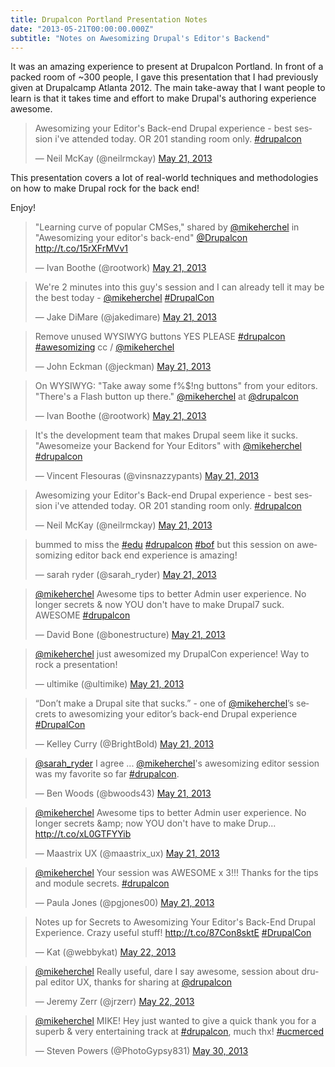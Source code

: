 ```yaml
---
title: Drupalcon Portland Presentation Notes
date: "2013-05-21T00:00:00.000Z"
subtitle: "Notes on Awesomizing Drupal's Editor's Backend"
---
```


It was an amazing experience to present at Drupalcon Portland. In front of a packed room of ~300 people, I gave this presentation that I had previously given at Drupalcamp Atlanta 2012. The main take-away that I want people to learn is that it takes time and effort to make Drupal's authoring experience awesome.

<blockquote class="twitter-tweet" data-lang="en"><p lang="en" dir="ltr">Awesomizing your Editor&#39;s Back-end Drupal experience - best session i&#39;ve attended today. OR 201 standing room only. <a href="https://twitter.com/hashtag/drupalcon?src=hash&amp;ref_src=twsrc%5Etfw">#drupalcon</a></p>&mdash; Neil McKay (@neilrmckay) <a href="https://twitter.com/neilrmckay/status/336971141237329920?ref_src=twsrc%5Etfw">May 21, 2013</a></blockquote>


This presentation covers a lot of real-world techniques and methodologies on how to make Drupal rock for the back end!

Enjoy!

<blockquote class="twitter-tweet" data-lang="en"><p lang="en" dir="ltr">&quot;Learning curve of popular CMSes,&quot; shared by <a href="https://twitter.com/mikeherchel?ref_src=twsrc%5Etfw">@mikeherchel</a> in &quot;Awesomizing your editor&#39;s back-end&quot; <a href="https://twitter.com/drupalcon?ref_src=twsrc%5Etfw">@Drupalcon</a>  <a href="http://t.co/15rXFrMVv1">http://t.co/15rXFrMVv1</a></p>&mdash; Ivan Boothe (@rootwork) <a href="https://twitter.com/rootwork/status/336969619522854913?ref_src=twsrc%5Etfw">May 21, 2013</a></blockquote>
<blockquote class="twitter-tweet" data-lang="en"><p lang="en" dir="ltr">We&#39;re 2 minutes into this guy&#39;s session and I can already tell it may be the best today - <a href="https://twitter.com/mikeherchel?ref_src=twsrc%5Etfw">@mikeherchel</a> <a href="https://twitter.com/hashtag/DrupalCon?src=hash&amp;ref_src=twsrc%5Etfw">#DrupalCon</a></p>&mdash; Jake DiMare (@jakedimare) <a href="https://twitter.com/jakedimare/status/336969706290438144?ref_src=twsrc%5Etfw">May 21, 2013</a></blockquote>
<blockquote class="twitter-tweet" data-lang="en"><p lang="cy" dir="ltr">Remove unused WYSIWYG buttons YES PLEASE <a href="https://twitter.com/hashtag/drupalcon?src=hash&amp;ref_src=twsrc%5Etfw">#drupalcon</a> <a href="https://twitter.com/hashtag/awesomizing?src=hash&amp;ref_src=twsrc%5Etfw">#awesomizing</a> cc / <a href="https://twitter.com/mikeherchel?ref_src=twsrc%5Etfw">@mikeherchel</a></p>&mdash; John Eckman (@jeckman) <a href="https://twitter.com/jeckman/status/336970146826567680?ref_src=twsrc%5Etfw">May 21, 2013</a></blockquote>
<blockquote class="twitter-tweet" data-lang="en"><p lang="en" dir="ltr">On WYSIWYG: &quot;Take away some f%$!ng buttons&quot; from your editors. &quot;There&#39;s a Flash button up there.&quot; <a href="https://twitter.com/mikeherchel?ref_src=twsrc%5Etfw">@mikeherchel</a> at <a href="https://twitter.com/drupalcon?ref_src=twsrc%5Etfw">@drupalcon</a></p>&mdash; Ivan Boothe (@rootwork) <a href="https://twitter.com/rootwork/status/336970151801008128?ref_src=twsrc%5Etfw">May 21, 2013</a></blockquote>
<blockquote class="twitter-tweet" data-lang="en"><p lang="en" dir="ltr">It&#39;s the development team that makes Drupal seem like it sucks. &quot;Awesomeize  your Backend for Your Editors&quot; with <a href="https://twitter.com/mikeherchel?ref_src=twsrc%5Etfw">@mikeherchel</a> <a href="https://twitter.com/hashtag/drupalcon?src=hash&amp;ref_src=twsrc%5Etfw">#drupalcon</a></p>&mdash; Vincent Flesouras (@vinsnazzypants) <a href="https://twitter.com/vinsnazzypants/status/336970421062729728?ref_src=twsrc%5Etfw">May 21, 2013</a></blockquote>
<blockquote class="twitter-tweet" data-lang="en"><p lang="en" dir="ltr">Awesomizing your Editor&#39;s Back-end Drupal experience - best session i&#39;ve attended today. OR 201 standing room only. <a href="https://twitter.com/hashtag/drupalcon?src=hash&amp;ref_src=twsrc%5Etfw">#drupalcon</a></p>&mdash; Neil McKay (@neilrmckay) <a href="https://twitter.com/neilrmckay/status/336971141237329920?ref_src=twsrc%5Etfw">May 21, 2013</a></blockquote>
<blockquote class="twitter-tweet" data-lang="en"><p lang="en" dir="ltr">bummed to miss the <a href="https://twitter.com/hashtag/edu?src=hash&amp;ref_src=twsrc%5Etfw">#edu</a> <a href="https://twitter.com/hashtag/drupalcon?src=hash&amp;ref_src=twsrc%5Etfw">#drupalcon</a> <a href="https://twitter.com/hashtag/bof?src=hash&amp;ref_src=twsrc%5Etfw">#bof</a> but this session on awesomizing editor back end experience is amazing!</p>&mdash; sarah ryder (@sarah_ryder) <a href="https://twitter.com/sarah_ryder/status/336975416130678784?ref_src=twsrc%5Etfw">May 21, 2013</a></blockquote>
<blockquote class="twitter-tweet" data-lang="en"><p lang="en" dir="ltr"><a href="https://twitter.com/mikeherchel?ref_src=twsrc%5Etfw">@mikeherchel</a> Awesome tips to better Admin user experience. No longer secrets &amp; now YOU don&#39;t have to make Drupal7 suck. AWESOME <a href="https://twitter.com/hashtag/drupalcon?src=hash&amp;ref_src=twsrc%5Etfw">#drupalcon</a></p>&mdash; David Bone (@bonestructure) <a href="https://twitter.com/bonestructure/status/336979934268502016?ref_src=twsrc%5Etfw">May 21, 2013</a></blockquote>
<blockquote class="twitter-tweet" data-lang="en"><p lang="en" dir="ltr"><a href="https://twitter.com/mikeherchel?ref_src=twsrc%5Etfw">@mikeherchel</a> just awesomized my DrupalCon experience! Way to rock a presentation!</p>&mdash; ultimike (@ultimike) <a href="https://twitter.com/ultimike/status/336980050522030082?ref_src=twsrc%5Etfw">May 21, 2013</a></blockquote>
<blockquote class="twitter-tweet" data-lang="en"><p lang="en" dir="ltr">“Don’t make a Drupal site that sucks.” - one of <a href="https://twitter.com/mikeherchel?ref_src=twsrc%5Etfw">@mikeherchel</a>’s secrets to awesomizing your editor’s back-end Drupal experience <a href="https://twitter.com/hashtag/DrupalCon?src=hash&amp;ref_src=twsrc%5Etfw">#DrupalCon</a></p>&mdash; Kelley Curry (@BrightBold) <a href="https://twitter.com/BrightBold/status/336983964130623490?ref_src=twsrc%5Etfw">May 21, 2013</a></blockquote>
<blockquote class="twitter-tweet" data-lang="en"><p lang="en" dir="ltr"><a href="https://twitter.com/sarah_ryder?ref_src=twsrc%5Etfw">@sarah_ryder</a> I agree ... <a href="https://twitter.com/mikeherchel?ref_src=twsrc%5Etfw">@mikeherchel</a>&#39;s awesomizing editor session was my favorite so far <a href="https://twitter.com/hashtag/drupalcon?src=hash&amp;ref_src=twsrc%5Etfw">#drupalcon</a>.</p>&mdash; Ben Woods (@bwoods43) <a href="https://twitter.com/bwoods43/status/336986005439643648?ref_src=twsrc%5Etfw">May 21, 2013</a></blockquote>
<blockquote class="twitter-tweet" data-lang="en"><p lang="en" dir="ltr"><a href="https://twitter.com/mikeherchel?ref_src=twsrc%5Etfw">@mikeherchel</a> Awesome tips to better Admin user experience. No longer secrets &amp;amp; now YOU don&#39;t have to make Drup... <a href="http://t.co/xL0GTFYYib">http://t.co/xL0GTFYYib</a></p>&mdash; Maastrix UX (@maastrix_ux) <a href="https://twitter.com/maastrix_ux/status/336986170972053504?ref_src=twsrc%5Etfw">May 21, 2013</a></blockquote>
<blockquote class="twitter-tweet" data-lang="en"><p lang="en" dir="ltr"><a href="https://twitter.com/mikeherchel?ref_src=twsrc%5Etfw">@mikeherchel</a> Your session was AWESOME x 3!!! Thanks for the tips and module secrets. <a href="https://twitter.com/hashtag/drupalcon?src=hash&amp;ref_src=twsrc%5Etfw">#drupalcon</a></p>&mdash; Paula Jones (@pgjones00) <a href="https://twitter.com/pgjones00/status/336989086684413955?ref_src=twsrc%5Etfw">May 21, 2013</a></blockquote>
<blockquote class="twitter-tweet" data-lang="en"><p lang="en" dir="ltr">Notes up for Secrets to Awesomizing Your Editor&#39;s Back-End Drupal Experience.  Crazy useful stuff! <a href="http://t.co/87Con8sktE">http://t.co/87Con8sktE</a> <a href="https://twitter.com/hashtag/DrupalCon?src=hash&amp;ref_src=twsrc%5Etfw">#DrupalCon</a></p>&mdash; Kat (@webbykat) <a href="https://twitter.com/webbykat/status/336998469103390720?ref_src=twsrc%5Etfw">May 22, 2013</a></blockquote>
<blockquote class="twitter-tweet" data-lang="en"><p lang="en" dir="ltr"><a href="https://twitter.com/mikeherchel?ref_src=twsrc%5Etfw">@mikeherchel</a> Really useful, dare I say awesome, session about drupal editor UX, thanks for sharing at <a href="https://twitter.com/drupalcon?ref_src=twsrc%5Etfw">@drupalcon</a></p>&mdash; Jeremy Zerr (@jrzerr) <a href="https://twitter.com/jrzerr/status/337342021050200064?ref_src=twsrc%5Etfw">May 22, 2013</a></blockquote>
<blockquote class="twitter-tweet" data-lang="en"><p lang="en" dir="ltr"><a href="https://twitter.com/mikeherchel?ref_src=twsrc%5Etfw">@mikeherchel</a> MIKE! Hey just wanted to give a quick thank you for a superb &amp; very entertaining track at <a href="https://twitter.com/hashtag/drupalcon?src=hash&amp;ref_src=twsrc%5Etfw">#drupalcon</a>, much thx! <a href="https://twitter.com/hashtag/ucmerced?src=hash&amp;ref_src=twsrc%5Etfw">#ucmerced</a></p>&mdash; Steven Powers (@PhotoGypsy831) <a href="https://twitter.com/PhotoGypsy831/status/340151630844542978?ref_src=twsrc%5Etfw">May 30, 2013</a></blockquote>
